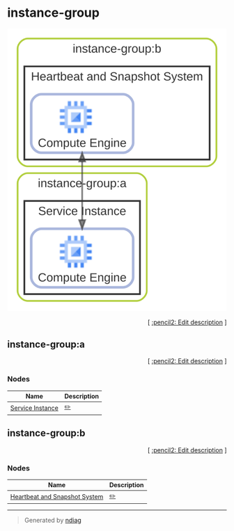 # instance-group

![view](layer-instance-group.svg)



<p align="right">
  [ <a href="../input/ndiag.descriptions/_layer-instance-group.md">:pencil2: Edit description</a> ]
</p>


## instance-group:a



<p align="right">
  [ <a href="../input/ndiag.descriptions/_cluster-instance-group_a.md">:pencil2: Edit description</a> ]
</p>


### Nodes

| Name | Description |
| --- | --- |
| [Service Instance](node-service_instance.md) | <a href="../input/ndiag.descriptions/_node-service_instance.md">:pencil2:</a> |
## instance-group:b



<p align="right">
  [ <a href="../input/ndiag.descriptions/_cluster-instance-group_b.md">:pencil2: Edit description</a> ]
</p>


### Nodes

| Name | Description |
| --- | --- |
| [Heartbeat and Snapshot System](node-heartbeat_and_snapshot_system.md) | <a href="../input/ndiag.descriptions/_node-heartbeat_and_snapshot_system.md">:pencil2:</a> |

---

> Generated by [ndiag](https://github.com/k1LoW/ndiag)
